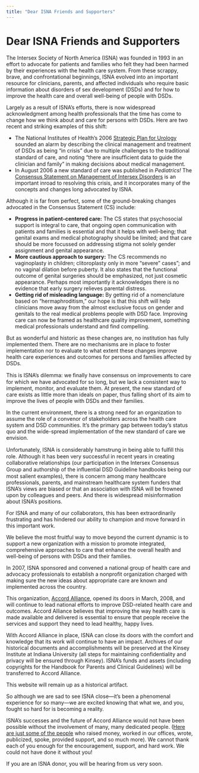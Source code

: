 ```yaml
---
title: "Dear ISNA Friends and Supporters"
---
```


# Dear ISNA Friends and Supporters

The Intersex Society of North America (ISNA) was founded in 1993 in an effort to advocate for patients and families who felt they had been harmed by their experiences with the health care system. From these scrappy, brave, and confrontational beginnings, ISNA evolved into an important resource for clinicians, parents, and affected individuals who require basic information about disorders of sex development (DSDs) and for how to improve the health care and overall well-being of people with DSDs.

Largely as a result of ISNA’s efforts, there is now widespread acknowledgment among health professionals that the time has come to change how we think about and care for persons with DSDs. Here are two recent and striking examples of this shift:

*   The National Institutes of Health’s 2006 [Strategic Plan for Urology][1] sounded an alarm by describing the clinical management and treatment of DSDs as being “in crisis” due to multiple challenges to the traditional standard of care, and noting “there are insufﬁcient data to guide the clinician and family” in making decisions about medical management.
*   In August 2006 a new standard of care was published in _Pediatrics!_ The [Consensus Statement on Management of Intersex Disorders][2] is an important inroad to resolving this crisis, and it incorporates many of the concepts and changes long advocated by ISNA.

Although it is far from perfect, some of the ground-breaking changes advocated in the Consensus Statement (CS) include:

*   **Progress in patient-centered care:** The CS states that psychosocial support is integral to care, that ongoing open communication with patients and families is essential and that it helps with well-being; that genital exams and medical photography should be limited; and that care should be more focussed on addressing stigma not solely gender assignment and genital appearance.
*   **More cautious approach to surgery:** The CS recommends no vaginoplasty in children; clitoroplasty only in more “severe” cases”; and no vaginal dilation before puberty. It also states that the functional outcome of genital surgeries should be emphasized, not just cosmetic appearance. Perhaps most importantly it acknowledges there is no evidence that early surgery relieves parental distress.
*   **Getting rid of misleading language:** By getting rid of a nomenclature based on “hermaphroditism,” our hope is that this shift will help clinicians move away from the almost exclusive focus on gender and genitals to the real medical problems people with DSD face. Improving care can now be framed as healthcare quality improvement, something medical professionals understand and find compelling.

But as wonderful and historic as these changes are, no institution has fully implemented them. There are no mechanisms are in place to foster implementation nor to evaluate to what extent these changes improve health care experiences and outcomes for persons and families affected by DSDs.

This is ISNA’s dilemma: we ﬁnally have consensus on improvements to care for which we have advocated for so long, but we lack a consistent way to implement, monitor, and evaluate them. At present, the new standard of care exists as little more than ideals on paper, thus falling short of its aim to improve the lives of people with DSDs and their families.

In the current environment, there is a strong need for an organization to assume the role of a convenor of stakeholders across the health care system and DSD communities. It’s the primary gap between today’s status quo and the wide-spread implementation of the new standard of care we envision.

Unfortunately, ISNA is considerably hamstrung in being able to fulﬁll this role. Although it has been very successful in recent years in creating collaborative relationships (our participation in the Intersex Consensus Group and authorship of the inﬂuential DSD Guideline handbooks being our most salient examples), there is concern among many healthcare professionals, parents, and mainstream healthcare system funders that ISNA’s views are biased or that an association with ISNA will be frowned upon by colleagues and peers. And there is widespread misinformation about ISNA’s positions.

For ISNA and many of our collaborators, this has been extraordinarily frustrating and has hindered our ability to champion and move forward in this important work.

We believe the most fruitful way to move beyond the current dynamic is to support a new organization with a mission to promote integrated, comprehensive approaches to care that enhance the overall health and well-being of persons with DSDs and their families.

In 2007, ISNA sponsored and convened a national group of health care and advocacy professionals to establish a nonprofit organization charged with making sure the new ideas about appropriate care are known and implemented across the country.

This organization, [Accord Alliance][3], opened its doors in March, 2008, and will continue to lead national efforts to improve DSD\-related health care and outcomes. Accord Alliance believes that improving the way health care is made available and delivered is essential to ensure that people receive the services and support they need to lead healthy, happy lives.

With Accord Alliance in place, ISNA can close its doors with the comfort and knowledge that its work will continue to have an impact. Archives of our historical documents and accomplishments will be preserved at the Kinsey Institute at Indiana University (all steps for maintaining confidentiality and privacy will be ensured through Kinsey). ISNA’s funds and assets (including copyrights for the Handbook for Parents and Clinical Guidelines) will be transferred to Accord Alliance.

This website will remain up as a historical artifact.

So although we are sad to see ISNA close—it’s been a phenomenal experience for so many—we are excited knowing that what we, and you, fought so hard for is becoming a reality.

ISNA’s successes and the future of Accord Alliance would not have been possible without the involvement of many, many dedicated people. ([Here are just some of the people][4] who raised money, worked in our offices, wrote, publicized, spoke, provided support, and so much more). We cannot thank each of you enough for the encouragement, support, and hard work. We could not have done it without you!

If you are an ISNA donor, you will be hearing from us very soon.

[1]: http://www.niddk.nih.gov/federal/planning/Pediatric-Urology
[2]: http://pediatrics.aappublications.org/cgi/reprint/118/2/e488
[3]: http://www.accordalliance.org/
[4]: /about/emeritus/
